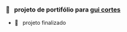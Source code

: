 <h3>🥰 &nbsp; projeto de portifólio para <a href="https://guicortes.vercel.app/" target="_blank">gui cortes</a> </h3>

- 🥇 &nbsp; projeto finalizado
